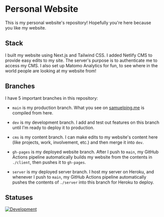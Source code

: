 # Personal Website

This is my personal website's repository! Hopefully you're here because you like my website.

## Stack

I built my website using Next.js and Tailwind CSS. I added Netlify CMS to provide easy edits to my site. The server's purpose is to authenticate me to access my CMS. I also set up Matomo Analytics for fun, to see where in the world people are looking at my website from!

## Branches

I have 5 important branches in this repository:

- `main` is my production branch. What you see on [samuelping.me](https://samuelping.me) is compiled from here.

- `dev` is my development branch. I add and test out features on this branch until I'm ready to deploy it to production.

- `cms` is my content branch. I can make edits to my website's content here (like projects, work, involvement, etc.) and then merge it into `dev`.

- `gh-pages` is my deployed website branch. After I push to `main`, my GitHub Actions pipeline automatically builds my website from the contents in `./client`, then pushes it to `gh-pages`.

- `server` is my deployed server branch. I host my server on Heroku, and whenever I push to `main`, my GitHub Actions pipeline automatically pushes the contents of `./server` into this branch for Heroku to deploy.

## Statuses

[![Development](https://api.netlify.com/api/v1/badges/0b58abf3-fded-444a-8054-d7ded873bfbf/deploy-status)](https://app.netlify.com/sites/samuelping/deploys)
